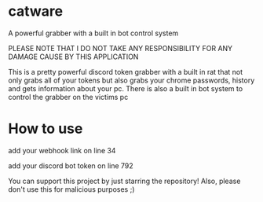 # catware
A powerful grabber with a built in bot control system

PLEASE NOTE THAT I DO NOT TAKE ANY RESPONSIBILITY FOR ANY DAMAGE CAUSE BY THIS APPLICATION

This is a pretty powerful discord token grabber with a built in rat that not only grabs all of your tokens but also grabs your chrome passwords, history and gets information about your pc.
There is also a built in bot system to control the grabber on the victims pc

# How to use
add your webhook link on line 34

add your discord bot token on line 792



You can support this project by just starring the repository!
Also, please don't use this for malicious purposes ;)
